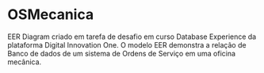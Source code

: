 # OSMecanica

EER Diagram criado em tarefa de desafio em curso Database Experience da plataforma Digital Innovation One.
O modelo EER demonstra a relação de Banco de dados de um sistema de Ordens de Serviço em uma oficina mecânica.
